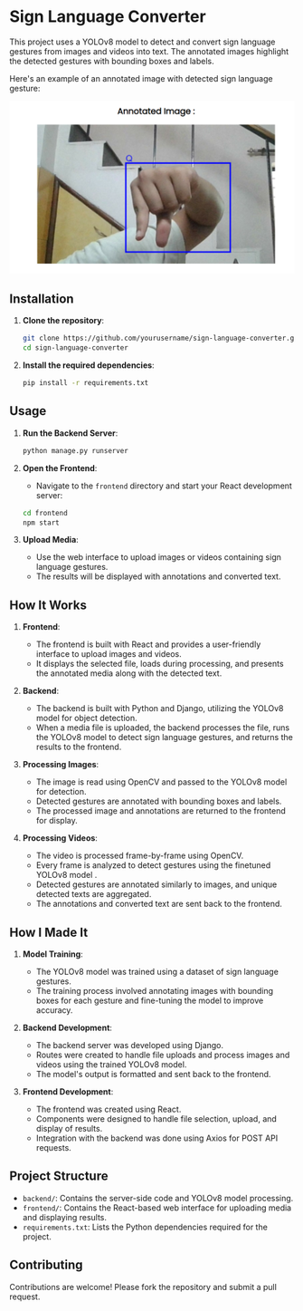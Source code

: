 # Sign Language Converter

This project uses a YOLOv8 model to detect and convert sign language gestures from images and videos into text. The annotated images highlight the detected gestures with bounding boxes and labels.

Here's an example of an annotated image with detected sign language gesture:

![Annotated Image](./example.png)


## Installation

1. **Clone the repository**:
    ```sh
    git clone https://github.com/yourusername/sign-language-converter.git](https://github.com/KrishnaPaliwal264/Sign_Language_Converter.git
    cd sign-language-converter
    ```

2. **Install the required dependencies**:
    ```sh
    pip install -r requirements.txt
    ```

## Usage

1. **Run the Backend Server**:
    ```sh
    python manage.py runserver
    ```

2. **Open the Frontend**:
    - Navigate to the `frontend` directory and start your React development server:
    ```sh
    cd frontend
    npm start
    ```

3. **Upload Media**:
    - Use the web interface to upload images or videos containing sign language gestures.
    - The results will be displayed with annotations and converted text.

## How It Works

1. **Frontend**:
    - The frontend is built with React and provides a user-friendly interface to upload images and videos. 
    - It displays the selected file, loads during processing, and presents the annotated media along with the detected text.

2. **Backend**:
    - The backend is built with Python and Django, utilizing the YOLOv8 model for object detection.
    - When a media file is uploaded, the backend processes the file, runs the YOLOv8 model to detect sign language gestures, and returns the results to the frontend.

3. **Processing Images**:
    - The image is read using OpenCV and passed to the YOLOv8 model for detection.
    - Detected gestures are annotated with bounding boxes and labels.
    - The processed image and annotations are returned to the frontend for display.

4. **Processing Videos**:
    - The video is processed frame-by-frame using OpenCV.
    - Every frame is analyzed to detect gestures using the finetuned YOLOv8 model .
    - Detected gestures are annotated similarly to images, and unique detected texts are aggregated.
    - The annotations and converted text are sent back to the frontend.

## How I Made It

1. **Model Training**:
    - The YOLOv8 model was trained using a dataset of sign language gestures.
    - The training process involved annotating images with bounding boxes for each gesture and fine-tuning the model to improve accuracy.

2. **Backend Development**:
    - The backend server was developed using Django.
    - Routes were created to handle file uploads and process images and videos using the trained YOLOv8 model.
    - The model's output is formatted and sent back to the frontend.

3. **Frontend Development**:
    - The frontend was created using React.
    - Components were designed to handle file selection, upload, and display of results.
    - Integration with the backend was done using Axios for POST API requests.

## Project Structure

- `backend/`: Contains the server-side code and YOLOv8 model processing.
- `frontend/`: Contains the React-based web interface for uploading media and displaying results.
- `requirements.txt`: Lists the Python dependencies required for the project.

## Contributing

Contributions are welcome! Please fork the repository and submit a pull request.
